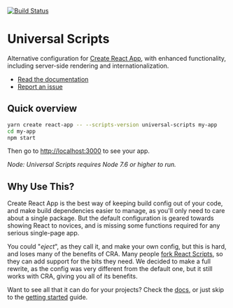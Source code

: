 [![Build Status](https://travis-ci.org/GlueDigital/universal-scripts.svg?branch=master)](https://travis-ci.org/GlueDigital/universal-scripts)

Universal Scripts
=================

Alternative configuration for [Create React App](https://github.com/facebookincubator/create-react-app), with enhanced functionality, including server-side rendering and internationalization.

- [Read the documentation](https://gluedigital.github.io/universal-scripts)
- [Report an issue](https://github.com/GlueDigital/universal-scripts/issues/new)


Quick overview
--------------

```bash
yarn create react-app -- --scripts-version universal-scripts my-app
cd my-app
npm start
```

Then go to [http://localhost:3000](http://localhost:3000) to see your app.

_Node: Universal Scripts requires Node 7.6 or higher to run._

Why Use This?
-------------

Create React App is the best way of keeping build config out of your code, and make build dependencies easier to manage, as you'll only need to care about a single package. But the default configuration is geared towards showing React to novices, and is missing some functions required for any serious single-page app.

You could "_eject_", as they call it, and make your own config, but this is hard, and loses many of the benefits of CRA. Many people [fork React Scripts](https://medium.com/@kitze/configure-create-react-app-without-ejecting-d8450e96196a), so they can add support for the bits they need. We decided to make a full rewrite, as the config was very different from the default one, but it still works with CRA, giving you all of its benefits.

Want to see all that it can do for your projects? Check the [docs](https://gluedigital.github.io/universal-scripts), or just skip to the [getting started](https://gluedigital.github.io/universal-scripts/getting-started) guide.
